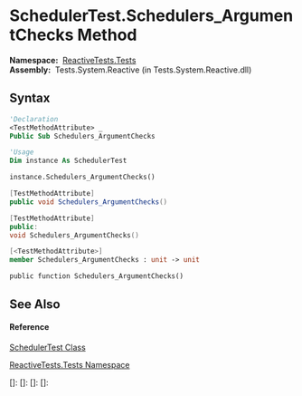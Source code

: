 # SchedulerTest.Schedulers\_ArgumentChecks Method

**Namespace:**  [ReactiveTests.Tests](ReactiveTests.Tests\ReactiveTests.Tests.md)  
**Assembly:**  Tests.System.Reactive (in Tests.System.Reactive.dll)

## Syntax

```vb
'Declaration
<TestMethodAttribute> _
Public Sub Schedulers_ArgumentChecks
```

```vb
'Usage
Dim instance As SchedulerTest

instance.Schedulers_ArgumentChecks()
```

```csharp
[TestMethodAttribute]
public void Schedulers_ArgumentChecks()
```

```c++
[TestMethodAttribute]
public:
void Schedulers_ArgumentChecks()
```

```fsharp
[<TestMethodAttribute>]
member Schedulers_ArgumentChecks : unit -> unit 
```

```jscript
public function Schedulers_ArgumentChecks()
```

## See Also

#### Reference

[SchedulerTest Class](SchedulerTest\SchedulerTest.md)

[ReactiveTests.Tests Namespace](ReactiveTests.Tests\ReactiveTests.Tests.md)

[]: 
[]: 
[]: 
[]: 